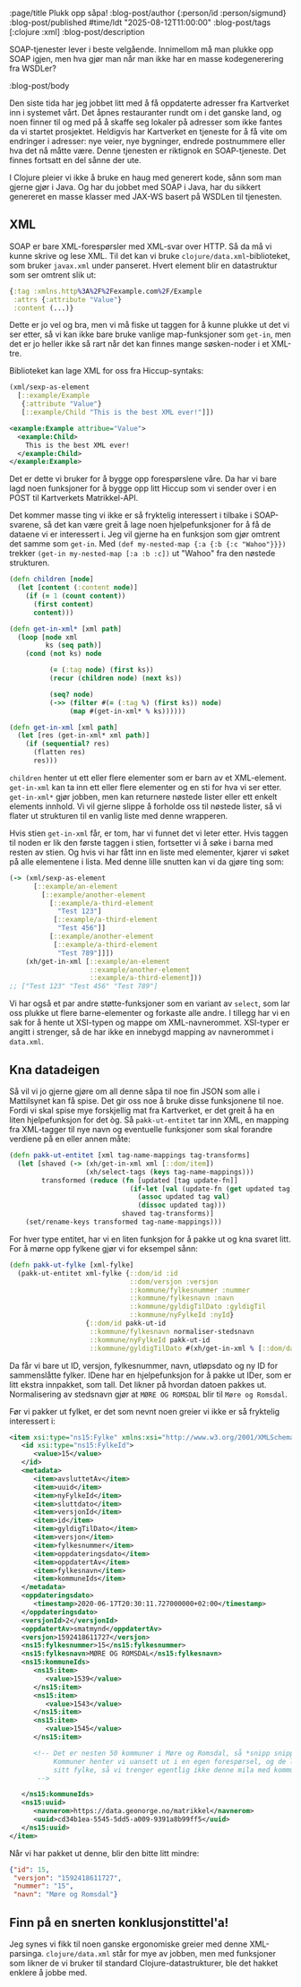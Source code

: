 :page/title Plukk opp såpa!
:blog-post/author {:person/id :person/sigmund}
:blog-post/published #time/ldt "2025-08-12T11:00:00"
:blog-post/tags [:clojure :xml]
:blog-post/description

SOAP-tjenester lever i beste velgående. Innimellom må man plukke opp SOAP igjen,
men hva gjør man når man ikke har en masse kodegenerering fra WSDLer?

:blog-post/body

Den siste tida har jeg jobbet litt med å få oppdaterte adresser fra Kartverket
inn i systemet vårt. Det åpnes restauranter rundt om i det ganske land, og noen
finner til og med på å skaffe seg lokaler på adresser som ikke fantes da vi
startet prosjektet. Heldigvis har Kartverket en tjeneste for å få vite om
endringer i adresser: nye veier, nye bygninger, endrede postnummere eller hva
det nå måtte være. Denne tjenesten er riktignok en SOAP-tjeneste. Det finnes
fortsatt en del sånne der ute.

I Clojure pleier vi ikke å bruke en haug med generert kode, sånn som man gjerne
gjør i Java. Og har du jobbet med SOAP i Java, har du sikkert genereret en masse
klasser med JAX-WS basert på WSDLen til tjenesten.

## XML

SOAP er bare XML-forespørsler med XML-svar over HTTP. Så da må vi kunne skrive
og lese XML. Til det kan vi bruke `clojure/data.xml`-biblioteket, som bruker
`javax.xml` under panseret. Hvert element blir en datastruktur som ser omtrent
slik ut:

```clojure
{:tag :xmlns.http%3A%2F%2Fexample.com%2F/Example
 :attrs {:attribute "Value"}
 :content (...)}
```

Dette er jo vel og bra, men vi må fiske ut taggen for å kunne plukke ut det vi
ser etter, så vi kan ikke bare bruke vanlige map-funksjoner som `get-in`, men
det er jo heller ikke så rart når det kan finnes mange søsken-noder i et
XML-tre.

Biblioteket kan lage XML for oss fra Hiccup-syntaks:

```clojure
(xml/sexp-as-element
  [::example/Example
   {:attribute "Value"}
   [::example/Child "This is the best XML ever!"]])
```

```xml
<example:Example attribue="Value">
  <example:Child>
    This is the best XML ever!
  </example:Child>
</example:Example>
```

Det er dette vi bruker for å bygge opp forespørslene våre. Da har vi bare lagd
noen funksjoner for å bygge opp litt Hiccup som vi sender over i en POST til
Kartverkets Matrikkel-API.

Det kommer masse ting vi ikke er så fryktelig interessert i tilbake i
SOAP-svarene, så det kan være greit å lage noen hjelpefunksjoner for å få de
dataene vi er interessert i. Jeg vil gjerne ha en funksjon som gjør omtrent det
samme som `get-in`. Med `(def my-nested-map {:a {:b {:c "Wahoo"}}})` trekker
`(get-in my-nested-map [:a :b :c])` ut "Wahoo" fra den nøstede strukturen.

```clojure
(defn children [node]
  (let [content (:content node)]
    (if (= 1 (count content))
      (first content)
      content)))

(defn get-in-xml* [xml path]
  (loop [node xml
         ks (seq path)]
    (cond (not ks) node

          (= (:tag node) (first ks))
          (recur (children node) (next ks))

          (seq? node)
          (->> (filter #(= (:tag %) (first ks)) node)
               (map #(get-in-xml* % ks))))))

(defn get-in-xml [xml path]
  (let [res (get-in-xml* xml path)]
    (if (sequential? res)
      (flatten res)
      res)))
```

`children` henter ut ett eller flere elementer som er barn av et XML-element.
`get-in-xml` kan ta inn ett eller flere elementer og en sti for hva vi ser
etter. `get-in-xml*` gjør jobben, men kan returnere nøstede lister eller ett
enkelt elements innhold. Vi vil gjerne slippe å forholde oss til nøstede lister,
så vi flater ut strukturen til en vanlig liste med denne wrapperen.

Hvis stien `get-in-xml` får, er tom, har vi funnet det vi leter etter. Hvis
taggen til noden er lik den første taggen i stien, fortsetter vi å søke i barna
med resten av stien. Og hvis vi har fått inn en liste med elementer, kjører vi
søket på alle elementene i lista. Med denne lille snutten kan vi da gjøre ting
som:

```clojure
(-> (xml/sexp-as-element
      [::example/an-element
        [::example/another-element
          [::example/a-third-element
            "Test 123"]
           [::example/a-third-element
            "Test 456"]]
          [::example/another-element
           [::example/a-third-element
            "Test 789"]]])
    (xh/get-in-xml [::example/an-element
                    ::example/another-element
                    ::example/a-third-element]))
;; ["Test 123" "Test 456" "Test 789"]
```

Vi har også et par andre støtte-funksjoner som en variant av `select`, som lar
oss plukke ut flere barne-elementer og forkaste alle andre. I tillegg har vi en
sak for å hente ut XSI-typen og mappe om XML-navnerommet. XSI-typer er angitt i
strenger, så de har ikke en innebygd mapping av navnerommet i `data.xml`.

## Kna datadeigen

Så vil vi jo gjerne gjøre om all denne såpa til noe fin JSON som alle i
Mattilsynet kan få spise. Det gir oss noe å bruke disse funksjonene til noe.
Fordi vi skal spise mye forskjellig mat fra Kartverket, er det greit å ha en
liten hjelpefunksjon for det òg. Så `pakk-ut-entitet` tar inn XML, en mapping
fra XML-tagger til nye navn og eventuelle funksjoner som skal forandre verdiene
på en eller annen måte:

```clojure
(defn pakk-ut-entitet [xml tag-name-mappings tag-transforms]
  (let [shaved (-> (xh/get-in-xml xml [::dom/item])
                   (xh/select-tags (keys tag-name-mappings)))
        transformed (reduce (fn [updated [tag update-fn]]
                              (if-let [val (update-fn (get updated tag))]
                                (assoc updated tag val)
                                (dissoc updated tag)))
                            shaved tag-transforms)]
    (set/rename-keys transformed tag-name-mappings)))
```

For hver type entitet, har vi en liten funksjon for å pakke ut og kna svaret
litt. For å mørne opp fylkene gjør vi for eksempel sånn:

```clojure
(defn pakk-ut-fylke [xml-fylke]
  (pakk-ut-entitet xml-fylke {::dom/id :id
                              ::dom/versjon :versjon
                              ::kommune/fylkesnummer :nummer
                              ::kommune/fylkesnavn :navn
                              ::kommune/gyldigTilDato :gyldigTil
                              ::kommune/nyFylkeId :nyId}
                   {::dom/id pakk-ut-id
                    ::kommune/fylkesnavn normaliser-stedsnavn
                    ::kommune/nyFylkeId pakk-ut-id
                    ::kommune/gyldigTilDato #(xh/get-in-xml % [::dom/date])}))
```

Da får vi bare ut ID, versjon, fylkesnummer, navn, utløpsdato og ny ID for
sammenslåtte fylker. IDene har en hjelpefunksjon for å pakke ut IDer, som er litt
ekstra innpakket, som tall. Det likner på hvordan datoen pakkes ut.
Normalisering av stedsnavn gjør at `MØRE OG ROMSDAL` blir til `Møre og Romsdal`.

Før vi pakker ut fylket, er det som nevnt noen greier vi ikke er så fryktelig
interessert i:

```xml
<item xsi:type="ns15:Fylke" xmlns:xsi="http://www.w3.org/2001/XMLSchema-instance">
   <id xsi:type="ns15:FylkeId">
      <value>15</value>
   </id>
   <metadata>
      <item>avsluttetAv</item>
      <item>uuid</item>
      <item>nyFylkeId</item>
      <item>sluttdato</item>
      <item>versjonId</item>
      <item>id</item>
      <item>gyldigTilDato</item>
      <item>versjon</item>
      <item>fylkesnummer</item>
      <item>oppdateringsdato</item>
      <item>oppdatertAv</item>
      <item>fylkesnavn</item>
      <item>kommuneIds</item>
   </metadata>
   <oppdateringsdato>
      <timestamp>2020-06-17T20:30:11.727000000+02:00</timestamp>
   </oppdateringsdato>
   <versjonId>2</versjonId>
   <oppdatertAv>smatmynd</oppdatertAv>
   <versjon>1592418611727</versjon>
   <ns15:fylkesnummer>15</ns15:fylkesnummer>
   <ns15:fylkesnavn>MØRE OG ROMSDAL</ns15:fylkesnavn>
   <ns15:kommuneIds>
      <ns15:item>
         <value>1539</value>
      </ns15:item>
      <ns15:item>
         <value>1543</value>
      </ns15:item>
      <ns15:item>
         <value>1545</value>
      </ns15:item>

      <!-- Det er nesten 50 kommuner i Møre og Romsdal, så *snipp snipp*
           Kommuner henter vi uansett ut i en egen forespørsel, og de lenker til
           sitt fylke, så vi trenger egentlig ikke denne mila med kommunenummere.
       -->

   </ns15:kommuneIds>
   <ns15:uuid>
      <navnerom>https://data.geonorge.no/matrikkel</navnerom>
      <uuid>cd34b1ea-5545-5dd5-a009-9391a8b99ff5</uuid>
   </ns15:uuid>
</item>
```

Når vi har pakket ut denne, blir den bitte litt mindre:

```json
{"id": 15,
 "versjon": "1592418611727",
 "nummer": "15",
 "navn": "Møre og Romsdal"}
```

## Finn på en snerten konklusjonstittel'a!

Jeg synes vi fikk til noen ganske ergonomiske greier med denne XML-parsinga.
`clojure/data.xml` står for mye av jobben, men med funksjoner som likner de vi
bruker til standard Clojure-datastrukturer, ble det hakket enklere å jobbe med.
